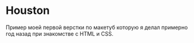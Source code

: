 # Houston
Пример моей первой верстки по макетуб которую я делал примерно год назад при знакомстве с HTML и CSS.
